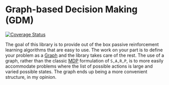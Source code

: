 #  Graph-based Decision Making (GDM)
[![Coverage Status](https://coveralls.io/repos/github/bi3mer/GDM/badge.svg)](https://coveralls.io/github/bi3mer/GDM)

The goal of this library is to provide out of the box passive reinforcement learning algorithms that are easy to use. The work on your part is to define your problem as a [Graph](./GDM/Graph/Graph.py) and the library takes care of the rest. The use of a graph, rather than the classic [MDP](https://en.wikipedia.org/wiki/Markov_decision_process) formulation of `S,A,R,P`, is to more easily accommodate problems where the list of possible actions is large and varied possible states. The graph ends up being a more convenient structure, in my opinion.